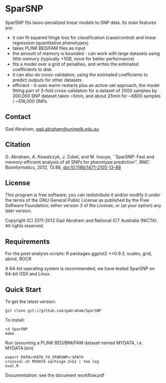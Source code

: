 SparSNP
=======

SparSNP fits lasso-penalized linear models to SNP data. Its main features are:

* it can fit squared hinge loss for classification (case/control) and linear regression (quantitative phenotypes)
* takes PLINK BED/FAM files as input
* the amount of memory is bounded - can work with large datasets using little memory (typically <1GB, more for better performance)
* fits a model over a grid of penalties, and writes the estimated coefficients to disk
* it can also do cross-validation, using the estimated coefficients to predict outputs for other datasets
* efficient - it uses warm-restarts plus an active-set approach, the model fitting part of 3-fold cross-validation for a dataset of 2000
   samples by 300,000 SNP dataset takes ~5min, and about 25min for ~6800 samples / ~516,000 SNPs

Contact
-------

Gad Abraham, gad.abraham@unimelb.edu.au

Citation
--------

G. Abraham, A. Kowalczyk, J. Zobel, and M. Inouye, ``SparSNP: Fast and
memory-efficient analysis of all SNPs for phenotype prediction'', BMC
Bioinformatics,
2012, 13:88, [doi:10.1186/1471-2105-13-88](http://www.biomedcentral.com/1471-2105/13/88/)

License
-------

This program is free software; you can redistribute it and/or modify
it under the terms of the GNU General Public License as published by
the Free Software Foundation; either version 3 of the License, or
(at your option) any later version.

Copyright (C) 2011-2012 Gad Abraham and National ICT Australia (NICTA).
All rights reserved.

Requirements
------------

   For the post-analysis scripts:  R packages ggplot2 >=0.9.3, scales, grid, abind, ROCR

   A 64-bit operating system is recommended; we have tested SparSNP on 64-bit
   OSX and Linux.


Quick Start
-----------

To get the latest version:

   ```
   git clone git://github.com/gabraham/SparSNP
   ```

To install:

   ```
   cd SparSNP
   make
   ```

Run (assuming a PLINK BED/BIM/FAM dataset named MYDATA, i.e. MYDATA.bim)

   ```
   export PATH=<PATH_TO_SPARSNP>:$PATH
   crossval.sh MYDATA sqrhinge 2>&1 | tee log
   eval.R
   ```


Documentation: see the document workflow.pdf




